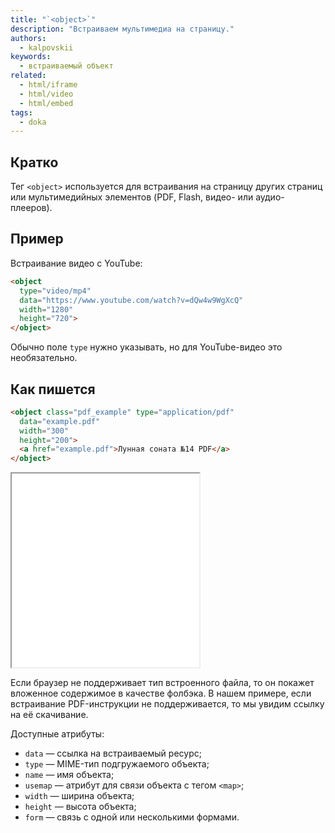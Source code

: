 ```yaml
---
title: "`<object>`"
description: "Встраиваем мультимедиа на страницу."
authors:
  - kalpovskii
keywords:
  - встраиваемый объект
related:
  - html/iframe
  - html/video
  - html/embed
tags:
  - doka
---
```


## Кратко

Тег `<object>` используется для встраивания на страницу других страниц или мультимедийных элементов (PDF, Flash, видео- или аудио-плееров).

## Пример

Встраивание видео с YouTube:

```html
<object
  type="video/mp4"
  data="https://www.youtube.com/watch?v=dQw4w9WgXcQ"
  width="1280"
  height="720">
</object>
```

Обычно поле `type` нужно указывать, но для YouTube-видео это необязательно.

## Как пишется

```html
<object class="pdf_example" type="application/pdf"
  data="example.pdf"
  width="300"
  height="200">
  <a href="example.pdf">Лунная соната №14 PDF</a>
</object>
```

<iframe title="Встроенный pdf с помощью <object>" src="./demos/show-pdf/" height="310"></iframe>

Если браузер не поддерживает тип встроенного файла, то он покажет вложенное содержимое в качестве фолбэка. В нашем примере, если встраивание PDF-инструкции не поддерживается, то мы увидим ссылку на её скачивание.

Доступные атрибуты:

- `data` — ссылка на встраиваемый ресурс;
- `type` — MIME-тип подгружаемого объекта;
- `name` — имя объекта;
- `usemap` — атрибут для связи объекта с тегом `<map>`;
- `width` — ширина объекта;
- `height` — высота объекта;
- `form` — связь с одной или несколькими формами.

